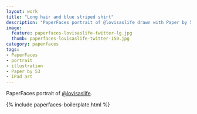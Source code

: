 ```yaml
---
layout: work
title: "Long hair and blue striped shirt"
description: "PaperFaces portrait of @lovisaslife drawn with Paper by 53 on an iPad."
image: 
  feature: paperfaces-lovisaslife-twitter-lg.jpg
  thumb: paperfaces-lovisaslife-twitter-150.jpg
category: paperfaces
tags: 
- PaperFaces
- portrait
- illustration
- Paper by 53
- iPad art
---
```


PaperFaces portrait of [@lovisaslife](http://twitter.com/lovisaslife).

{% include paperfaces-boilerplate.html %}